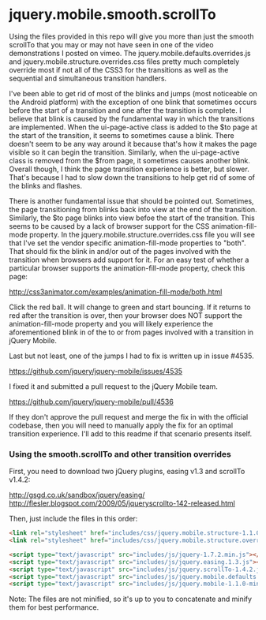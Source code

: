 jquery.mobile.smooth.scrollTo
=============================

Using the files provided in this repo will give you more than just the smooth scrollTo that you may or may not have seen in one of the video demonstrations I posted on vimeo.  The jquery.mobile.defaults.overrides.js and jquery.mobile.structure.overrides.css files pretty much completely override most if not all of the CSS3 for the transitions as well as the sequential and simultaneous transition handlers.  

I've been able to get rid of most of the blinks and jumps (most noticeable on the Android platform) with the exception of one blink that sometimes occurs before the start of a transition and one after the transition is complete.  I believe that blink is caused by the fundamental way in which the transitions are implemented.  When the ui-page-active class is added to the $to page at the start of the transition, it seems to sometimes cause a blink.  There doesn't seem to be any way around it because that's how it makes the page visible so it can begin the transition.  Similarly, when the ui-page-active class is removed from the $from page, it sometimes causes another blink.  Overall though, I think the page transition experience is better, but slower.  That's because I had to slow down the transitions to help get rid of some of the blinks and flashes.  

There is another fundamental issue that should be pointed out.  Sometimes, the page transitioning from blinks back into view at the end of the transition.  Similarly, the $to page blinks into view befoe the start of the transition.  This seems to be caused by a lack of browser support for the CSS animation-fill-mode property.  In the jquery.mobile.structure.overrides.css file you will see that I've set the vendor specific animation-fill-mode properties to "both".  That should fix the blink in and/or out of the pages involved with the transition when browsers add support for it.  For an easy test of whether a particular browser supports the animation-fill-mode property, check this page:

http://css3animator.com/examples/animation-fill-mode/both.html

Click the red ball.  It will change to green and start bouncing.  If it returns to red after the transition is over, then your browser does NOT support the animation-fill-mode property and you will likely experience the aforementioned blink in of the to or from pages involved with a transition in jQuery Mobile.  

Last but not least, one of the jumps I had to fix is written up in issue #4535.  

https://github.com/jquery/jquery-mobile/issues/4535

I fixed it and submitted a pull request to the jQuery Mobile team.  

https://github.com/jquery/jquery-mobile/pull/4536

If they don't approve the pull request and merge the fix in with the official codebase, then you will need to manually apply the fix for an optimal transition experience.  I'll add to this readme if that scenario presents itself.  

### Using the smooth.scrollTo and other transition overrides

First, you need to download two jQuery plugins, easing v1.3 and scrollTo v1.4.2:  

http://gsgd.co.uk/sandbox/jquery/easing/
http://flesler.blogspot.com/2009/05/jqueryscrollto-142-released.html

Then, just include the files in this order:

```html
<link rel="stylesheet" href="includes/css/jquery.mobile.structure-1.1.0.min.css" />
<link rel="stylesheet" href="includes/css/jquery.mobile.structure.overrides.css" />

<script type="text/javascript" src="includes/js/jquery-1.7.2.min.js"></script>
<script type="text/javascript" src="includes/js/jquery.easing.1.3.js"></script>
<script type="text/javascript" src="includes/js/jquery.scrollTo-1.4.2.js"></script>
<script type="text/javascript" src="includes/js/jquery.mobile.defaults.overrides.js"></script>
<script type="text/javascript" src="includes/js/jquery.mobile-1.1.0-min.js"></script>
```
Note:  The files are not minified, so it's up to you to concatenate and minify them for best performance.